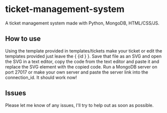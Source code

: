 # ticket-management-system
A ticket management system made with Python, MongoDB, HTML/CSS/JS.

## How to use
Using the template provided in templates/tickets make your ticket or edit the templates provided just leave the { {id } }. Save that file as an SVG and open the SVG in a text editor, copy the code from the text editor and paste it and replace the SVG element with the copied code. Run a MongoDB server on port 27017 or make your own server and paste the server link into the connection_id. It should work now!

## Issues
Please let me know of any issues, I'll try to help out as soon as possible. 
